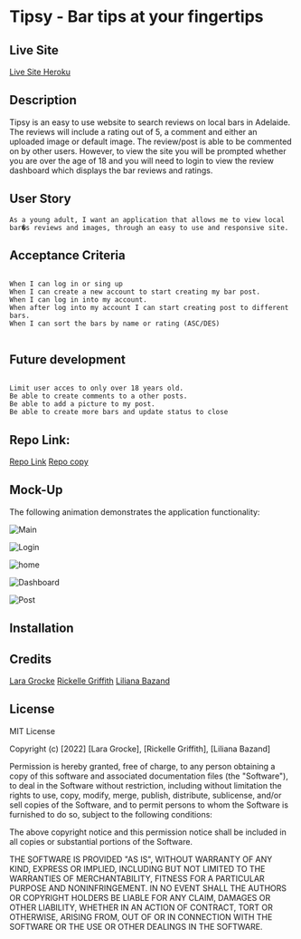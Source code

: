 
# Tipsy - Bar tips at your fingertips

## Live Site
[Live Site Heroku](https://stormy-savannah-14657.herokuapp.com/)




## Description
Tipsy is an easy to use website to search reviews on local bars in Adelaide. The reviews will include a rating out of 5, a comment and either an uploaded image or default image. The review/post is able to be commented on by other users. However, to view the site you will be prompted whether you are over the age of 18 and you will need to login to view the review dashboard which displays the bar reviews and ratings.

## User Story

```
As a young adult, I want an application that allows me to view local bar�s reviews and images, through an easy to use and responsive site.

```


## Acceptance Criteria
```

When I can log in or sing up
When I can create a new account to start creating my bar post.
When I can log in into my account.
When after log into my account I can start creating post to different bars.
When I can sort the bars by name or rating (ASC/DES)


```


## Future development

```

Limit user acces to only over 18 years old.
Be able to create comments to a other posts.
Be able to add a picture to my post.
Be able to create more bars and update status to close

```

## Repo Link:
[Repo Link](https://github.com/lilianaba/project2-GD)
[Repo copy](https://github.com/lilianaba/project2-GDbis)


## Mock-Up

The following animation demonstrates the application functionality:

![Main](/public/media/main.GIF)

![Login](/public/media/log%20in.GIF)

![home](/public/media/home.GIF)

![Dashboard](/public/media/bashboard.GIF)

![Post](/public/media/post.GIF)


## Installation


## Credits
[Lara Grocke](https://github.com/squrpe) 
[Rickelle Griffith](https://github.com/Ellekcir)
[Liliana Bazand](https://github.com/lilianaba)



## License
MIT License

Copyright (c) [2022] [Lara Grocke], [Rickelle Griffith], [Liliana Bazand]

Permission is hereby granted, free of charge, to any person obtaining a copy
of this software and associated documentation files (the "Software"), to deal
in the Software without restriction, including without limitation the rights
to use, copy, modify, merge, publish, distribute, sublicense, and/or sell
copies of the Software, and to permit persons to whom the Software is
furnished to do so, subject to the following conditions:

The above copyright notice and this permission notice shall be included in all
copies or substantial portions of the Software.

THE SOFTWARE IS PROVIDED "AS IS", WITHOUT WARRANTY OF ANY KIND, EXPRESS OR
IMPLIED, INCLUDING BUT NOT LIMITED TO THE WARRANTIES OF MERCHANTABILITY,
FITNESS FOR A PARTICULAR PURPOSE AND NONINFRINGEMENT. IN NO EVENT SHALL THE
AUTHORS OR COPYRIGHT HOLDERS BE LIABLE FOR ANY CLAIM, DAMAGES OR OTHER
LIABILITY, WHETHER IN AN ACTION OF CONTRACT, TORT OR OTHERWISE, ARISING FROM,
OUT OF OR IN CONNECTION WITH THE SOFTWARE OR THE USE OR OTHER DEALINGS IN THE
SOFTWARE.
